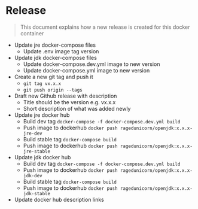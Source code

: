 # Release

> This document explains how a new release is created for this docker container

* Update jre docker-compose files
  * Update .env image tag version
* Update jdk docker-compose files
  * Update docker-compose.dev.yml image to new version
  * Update docker-compose.yml image to new version
* Create a new git tag and push it
  * `git tag vx.x.x`
  * `git push origin --tags`
* Draft new Github release with description
  * Title should be the version e.g. vx.x.x
  * Short description of what was added newly
* Update jre docker hub
  * Build dev tag `docker-compose -f docker-compose.dev.yml build`
  * Push image to dockerhub `docker push ragedunicorn/openjdk:x.x.x-jre-dev`
  * Build stable tag `docker-compose build`
  * Push image to dockerhub `docker push ragedunicorn/openjdk:x.x.x-jre-stable`
* Update jdk docker hub
  * Build dev tag `docker-compose -f docker-compose.dev.yml build`
  * Push image to dockerhub `docker push ragedunicorn/openjdk:x.x.x-jdk-dev`
  * Build stable tag `docker-compose build`
  * Push image to dockerhub `docker push ragedunicorn/openjdk:x.x.x-jdk-stable`
* Update docker hub description links

